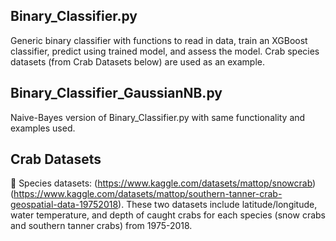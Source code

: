 ## Binary_Classifier.py
Generic binary classifier with functions to read in data, train an XGBoost classifier, predict using trained model, and assess the model. Crab species datasets (from Crab Datasets below) are used as an example.

## Binary_Classifier_GaussianNB.py
Naive-Bayes version of Binary_Classifier.py with same functionality and examples used.

## Crab Datasets
🦀 Species datasets: (https://www.kaggle.com/datasets/mattop/snowcrab) (https://www.kaggle.com/datasets/mattop/southern-tanner-crab-geospatial-data-19752018).
These two datasets include latitude/longitude, water temperature, and depth of caught crabs for each species (snow crabs and southern tanner crabs) from 1975-2018.